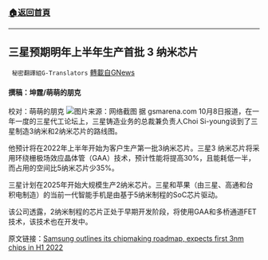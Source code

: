 ###  [:house:返回首頁](https://github.com/ourhimalayas/txt)
---


## 三星预期明年上半年生产首批 3 纳米芯片
` 秘密翻譯組G-Translators` [轉載自GNews](https://gnews.org/zh-hans/1580459/)

#### 撰稿：坤霆/萌萌的朋克
校对：萌萌的朋克
![](https://assets.gnews.org/wp-content/uploads/2021/10/1-38.jpg)图片来源：网络截图
据 gsmarena.com 10月8日报道，在一年一度的三星代工论坛上，三星铸造业务的总裁兼负责人Choi Si-young谈到了三星制造3纳米和2纳米芯片的路线图。

他预计将在2022年上半年开始为客户生产第一批3纳米芯片。三星3 纳米芯片将采用环绕栅极场效应晶体管（GAA）技术，预计性能将提高30%，且能耗低一半，而占用的空间比5纳米芯片少35%。

三星计划在2025年开始大规模生产2纳米芯片。三星和苹果（由三星、高通和台积电制造）的当前一代智能手机是由基于5纳米制程的SoC芯片驱动。

该公司透露，2纳米制程的芯片正处于早期开发阶段，将使用GAA和多桥通道FET技术，该技术也在开发中。

原文链接：[Samsung outlines its chipmaking roadmap, expects first 3nm chips in H1 2022](https://www.gsmarena.com/samsung_outlines_its_chipmaking_roadmap_expects_first_3nm_chips_in_h1_2022-news-51325.php)
